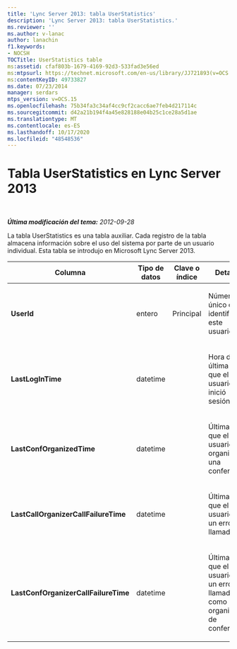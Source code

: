 ```yaml
---
title: 'Lync Server 2013: tabla UserStatistics'
description: 'Lync Server 2013: tabla UserStatistics.'
ms.reviewer: ''
ms.author: v-lanac
author: lanachin
f1.keywords:
- NOCSH
TOCTitle: UserStatistics table
ms:assetid: cfaf803b-1679-4169-92d3-533fad3e56ed
ms:mtpsurl: https://technet.microsoft.com/en-us/library/JJ721893(v=OCS.15)
ms:contentKeyID: 49733827
ms.date: 07/23/2014
manager: serdars
mtps_version: v=OCS.15
ms.openlocfilehash: 75b34fa3c34af4cc9cf2cacc6ae7feb4d217114c
ms.sourcegitcommit: d42a21b194f4a45e828188e04b25c1ce28a5d1ae
ms.translationtype: MT
ms.contentlocale: es-ES
ms.lasthandoff: 10/17/2020
ms.locfileid: "48548536"
---
```

# <a name="userstatistics-table-in-lync-server-2013"></a>Tabla UserStatistics en Lync Server 2013

<div data-xmlns="http://www.w3.org/1999/xhtml">

<div class="topic" data-xmlns="http://www.w3.org/1999/xhtml" data-msxsl="urn:schemas-microsoft-com:xslt" data-cs="https://msdn.microsoft.com/">

<div data-asp="https://msdn2.microsoft.com/asp">



</div>

<div id="mainSection">

<div id="mainBody">

<span> </span>

_**Última modificación del tema:** 2012-09-28_

La tabla UserStatistics es una tabla auxiliar. Cada registro de la tabla almacena información sobre el uso del sistema por parte de un usuario individual. Esta tabla se introdujo en Microsoft Lync Server 2013.


<table>
<colgroup>
<col style="width: 25%" />
<col style="width: 25%" />
<col style="width: 25%" />
<col style="width: 25%" />
</colgroup>
<thead>
<tr class="header">
<th>Columna</th>
<th>Tipo de datos</th>
<th>Clave o índice</th>
<th>Detalles</th>
</tr>
</thead>
<tbody>
<tr class="odd">
<td><p><strong>UserId</strong></p></td>
<td><p>entero</p></td>
<td><p>Principal</p></td>
<td><p>Número único que identifica a este usuario.</p></td>
</tr>
<tr class="even">
<td><p><strong>LastLogInTime</strong></p></td>
<td><p>datetime</p></td>
<td></td>
<td><p>Hora de la última vez que el usuario inició sesión.</p></td>
</tr>
<tr class="odd">
<td><p><strong>LastConfOrganizedTime</strong></p></td>
<td><p>datetime</p></td>
<td></td>
<td><p>Última vez que el usuario organizó una conferencia.</p></td>
</tr>
<tr class="even">
<td><p><strong>LastCallOrganizerCallFailureTime</strong></p></td>
<td><p>datetime</p></td>
<td></td>
<td><p>Última vez que el usuario tuvo un error de llamada.</p></td>
</tr>
<tr class="odd">
<td><p><strong>LastConfOrganizerCallFailureTime</strong></p></td>
<td><p>datetime</p></td>
<td></td>
<td><p>Última vez que el usuario tuvo un error de llamada como organizador de conferencia.</p></td>
</tr>
</tbody>
</table>


</div>

<span> </span>

</div>

</div>

</div>

